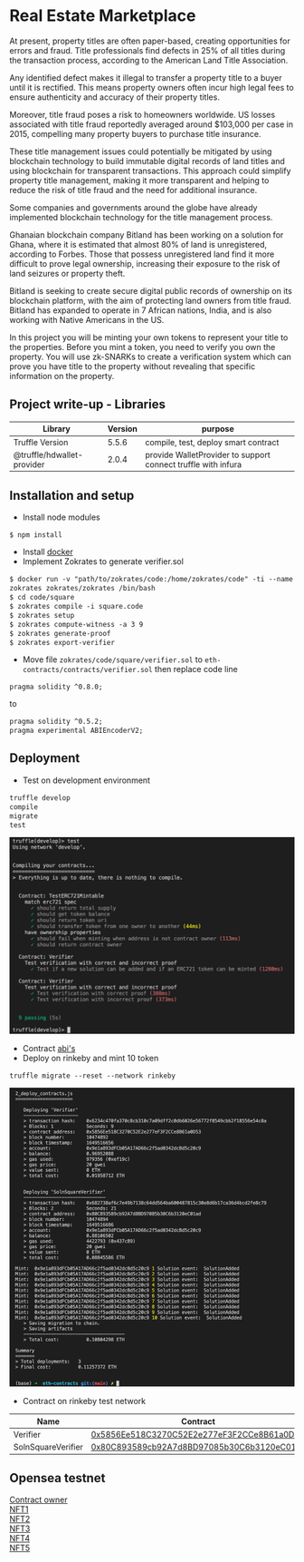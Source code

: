 # Real Estate Marketplace

At present, property titles are often paper-based, creating opportunities for errors and fraud. Title professionals find defects in 25% of all titles during the transaction process, according to the American Land Title Association.

Any identified defect makes it illegal to transfer a property title to a buyer until it is rectified. This means property owners often incur high legal fees to ensure authenticity and accuracy of their property titles.

Moreover, title fraud poses a risk to homeowners worldwide. US losses associated with title fraud reportedly averaged around $103,000 per case in 2015, compelling many property buyers to purchase title insurance.

These title management issues could potentially be mitigated by using blockchain technology to build immutable digital records of land titles and using blockchain for transparent transactions. This approach could simplify property title management, making it more transparent and helping to reduce the risk of title fraud and the need for additional insurance.

Some companies and governments around the globe have already implemented blockchain technology for the title management process.

Ghanaian blockchain company Bitland has been working on a solution for Ghana, where it is estimated that almost 80% of land is unregistered, according to Forbes. Those that possess unregistered land find it more difficult to prove legal ownership, increasing their exposure to the risk of land seizures or property theft.

Bitland is seeking to create secure digital public records of ownership on its blockchain platform, with the aim of protecting land owners from title fraud. Bitland has expanded to operate in 7 African nations, India, and is also working with Native Americans in the US.

In this project you will be minting your own tokens to represent your title to the properties. Before you mint a token, you need to verify you own the property. You will use zk-SNARKs to create a verification system which can prove you have title to the property without revealing that specific information on the property.

## Project write-up - Libraries
Library|Version|purpose
---|---|---
Truffle Version|5.5.6|compile, test, deploy smart contract
@truffle/hdwallet-provider|2.0.4|provide WalletProvider to support connect truffle with infura

## Installation and setup
- Install node modules
```
$ npm install
```
- Install [docker](https://docs.docker.com/get-docker/)
- Implement Zokrates to generate verifier.sol
```
$ docker run -v "path/to/zokrates/code:/home/zokrates/code" -ti --name zokrates zokrates/zokrates /bin/bash
$ cd code/square
$ zokrates compile -i square.code
$ zokrates setup
$ zokrates compute-witness -a 3 9
$ zokrates generate-proof
$ zokrates export-verifier
```
- Move file `zokrates/code/square/verifier.sol` to `eth-contracts/contracts/verifier.sol` then replace code line
```
pragma solidity ^0.8.0;
```
to 
```
pragma solidity ^0.5.2;
pragma experimental ABIEncoderV2;
```
## Deployment
- Test on development environment
```
truffle develop
compile
migrate
test
```
![](https://github.com/DoDuy/udacity-blockchain-developer-nanodegree/blob/main/5.%20Capstone%20Real%20Estate%20Marketplace/images/test.png)
- Contract [abi's](https://github.com/DoDuy/udacity-blockchain-developer-nanodegree/tree/main/5.%20Capstone%20Real%20Estate%20Marketplace/eth-contracts/build/contracts)
- Deploy on rinkeby and mint 10 token
```
truffle migrate --reset --network rinkeby
```
![](https://github.com/DoDuy/udacity-blockchain-developer-nanodegree/blob/main/5.%20Capstone%20Real%20Estate%20Marketplace/images/deploy.png)
- Contract on rinkeby test network

Name|Contract|Transaction
---|---|---
Verifier|[0x5856Ee518C3270C52E2e277eF3F2CCe8B61a0D53](https://rinkeby.etherscan.io/address/0x5856Ee518C3270C52E2e277eF3F2CCe8B61a0D53)|[0x6234c470fa370c8cb310c7a09dff2c0db6026e56772f8549cbb2f18556e54c8a](https://rinkeby.etherscan.io/tx/0x6234c470fa370c8cb310c7a09dff2c0db6026e56772f8549cbb2f18556e54c8a)
SolnSquareVerifier|[0x80C893589cb92A7d8BD97085b30C6b3120eC01ad](https://rinkeby.etherscan.io/address/0x80C893589cb92A7d8BD97085b30C6b3120eC01ad)|[0x682738af6c7e49b7138c64dd564ba600487815c30e8d6b17ca36d4bcd2fe8c79](https://rinkeby.etherscan.io/tx/0x682738af6c7e49b7138c64dd564ba600487815c30e8d6b17ca36d4bcd2fe8c79)

## Opensea testnet
[Contract owner](https://testnets.opensea.io/0x9e1a893dfcb05a17ad66c2f5ad0342dcbd5c20c9)\
[NFT1](https://testnets.opensea.io/assets/0x80c893589cb92a7d8bd97085b30c6b3120ec01ad/1)\
[NFT2](https://testnets.opensea.io/assets/0x80c893589cb92a7d8bd97085b30c6b3120ec01ad/2)\
[NFT3](https://testnets.opensea.io/assets/0x80c893589cb92a7d8bd97085b30c6b3120ec01ad/3)\
[NFT4](https://testnets.opensea.io/assets/0x80c893589cb92a7d8bd97085b30c6b3120ec01ad/4)\
[NFT5](https://testnets.opensea.io/assets/0x80c893589cb92a7d8bd97085b30c6b3120ec01ad/5)
